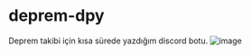 # deprem-dpy
Deprem takibi için kısa sürede yazdığım discord botu.
![image](https://user-images.githubusercontent.com/95132095/217143447-6e295f08-c9f9-4b4d-a4d2-2fef2367734a.png)
